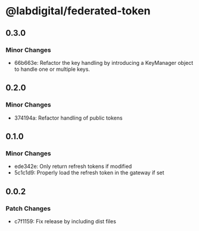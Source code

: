 # @labdigital/federated-token

## 0.3.0

### Minor Changes

- 66b663e: Refactor the key handling by introducing a KeyManager object to handle one or
  multiple keys.

## 0.2.0

### Minor Changes

- 374194a: Refactor handling of public tokens

## 0.1.0

### Minor Changes

- ede342e: Only return refresh tokens if modified
- 5c1c1d9: Properly load the refresh token in the gateway if set

## 0.0.2

### Patch Changes

- c7f1159: Fix release by including dist files
